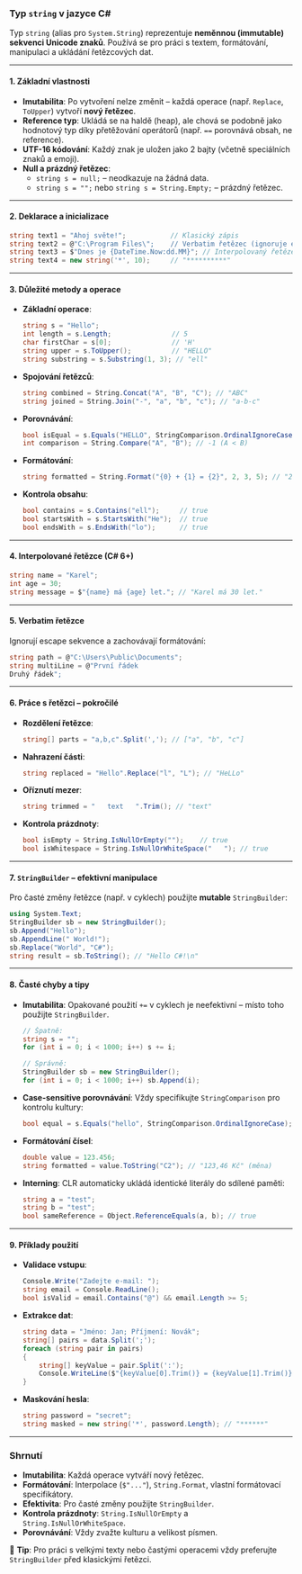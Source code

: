 
### **Typ `string` v jazyce C#**

Typ `string` (alias pro `System.String`) reprezentuje **neměnnou (immutable) sekvenci Unicode znaků**. Používá se pro práci s textem, formátování, manipulaci a ukládání řetězcových dat.

---

#### **1. Základní vlastnosti**

- **Imutabilita**: Po vytvoření nelze změnit – každá operace (např. `Replace`, `ToUpper`) vytvoří **nový řetězec**.
- **Reference typ**: Ukládá se na haldě (heap), ale chová se podobně jako hodnotový typ díky přetěžování operátorů (např. `==` porovnává obsah, ne reference).
- **UTF-16 kódování**: Každý znak je uložen jako 2 bajty (včetně speciálních znaků a emoji).
- **Null a prázdný řetězec**: 
  - `string s = null;` – neodkazuje na žádná data.
  - `string s = "";` nebo `string s = String.Empty;` – prázdný řetězec.

---

#### **2. Deklarace a inicializace**

```csharp
string text1 = "Ahoj světe!";           // Klasický zápis
string text2 = @"C:\Program Files\";    // Verbatim řetězec (ignoruje escape sekvence)
string text3 = $"Dnes je {DateTime.Now:dd.MM}"; // Interpolovaný řetězec
string text4 = new string('*', 10);     // "**********"
```

---

#### **3. Důležité metody a operace**

- **Základní operace**:
  ```csharp
  string s = "Hello";
  int length = s.Length;               // 5
  char firstChar = s[0];               // 'H'
  string upper = s.ToUpper();          // "HELLO"
  string substring = s.Substring(1, 3); // "ell"
  ```
- **Spojování řetězců**:
  ```csharp
  string combined = String.Concat("A", "B", "C"); // "ABC"
  string joined = String.Join("-", "a", "b", "c"); // "a-b-c"
  ```
- **Porovnávání**:
  ```csharp
  bool isEqual = s.Equals("HELLO", StringComparison.OrdinalIgnoreCase); // true (case-insensitive)
  int comparison = String.Compare("A", "B"); // -1 (A < B)
  ```
- **Formátování**:
  ```csharp
  string formatted = String.Format("{0} + {1} = {2}", 2, 3, 5); // "2 + 3 = 5"
  ```
- **Kontrola obsahu**:
  ```csharp
  bool contains = s.Contains("ell");     // true
  bool startsWith = s.StartsWith("He");  // true
  bool endsWith = s.EndsWith("lo");      // true
  ```

---

#### **4. Interpolované řetězce (C# 6+)**

```csharp
string name = "Karel";
int age = 30;
string message = $"{name} má {age} let."; // "Karel má 30 let."
```

---

#### **5. Verbatim řetězce**

Ignorují escape sekvence a zachovávají formátování:
```csharp
string path = @"C:\Users\Public\Documents";
string multiLine = @"První řádek
Druhý řádek";
```

---

#### **6. Práce s řetězci – pokročilé**

- **Rozdělení řetězce**:
  ```csharp
  string[] parts = "a,b,c".Split(','); // ["a", "b", "c"]
  ```
- **Nahrazení části**:
  ```csharp
  string replaced = "Hello".Replace("l", "L"); // "HeLLo"
  ```
- **Oříznutí mezer**:
  ```csharp
  string trimmed = "   text   ".Trim(); // "text"
  ```
- **Kontrola prázdnoty**:
  ```csharp
  bool isEmpty = String.IsNullOrEmpty("");    // true
  bool isWhitespace = String.IsNullOrWhiteSpace("   "); // true
  ```

---

#### **7. `StringBuilder` – efektivní manipulace**

Pro časté změny řetězce (např. v cyklech) použijte **mutable** `StringBuilder`:
```csharp
using System.Text;
StringBuilder sb = new StringBuilder();
sb.Append("Hello");
sb.AppendLine(" World!");
sb.Replace("World", "C#");
string result = sb.ToString(); // "Hello C#!\n"
```

---

#### **8. Časté chyby a tipy**

- **Imutabilita**: Opakované použití `+=` v cyklech je neefektivní – místo toho použijte `StringBuilder`.
  ```csharp
  // Špatně:
  string s = "";
  for (int i = 0; i < 1000; i++) s += i;
  
  // Správně:
  StringBuilder sb = new StringBuilder();
  for (int i = 0; i < 1000; i++) sb.Append(i);
  ```
- **Case-sensitive porovnávání**: Vždy specifikujte `StringComparison` pro kontrolu kultury:
  ```csharp
  bool equal = s.Equals("hello", StringComparison.OrdinalIgnoreCase);
  ```
- **Formátování čísel**:
  ```csharp
  double value = 123.456;
  string formatted = value.ToString("C2"); // "123,46 Kč" (měna)
  ```
- **Interning**: CLR automaticky ukládá identické literály do sdílené paměti:
  ```csharp
  string a = "test";
  string b = "test";
  bool sameReference = Object.ReferenceEquals(a, b); // true
  ```

---

#### **9. Příklady použití**

- **Validace vstupu**:
  ```csharp
  Console.Write("Zadejte e-mail: ");
  string email = Console.ReadLine();
  bool isValid = email.Contains("@") && email.Length >= 5;
  ```
- **Extrakce dat**:
  ```csharp
  string data = "Jméno: Jan; Příjmení: Novák";
  string[] pairs = data.Split(';');
  foreach (string pair in pairs)
  {
      string[] keyValue = pair.Split(':');
      Console.WriteLine($"{keyValue[0].Trim()} = {keyValue[1].Trim()}");
  }
  ```
- **Maskování hesla**:
  ```csharp
  string password = "secret";
  string masked = new string('*', password.Length); // "******"
  ```

---

### **Shrnutí**

- **Imutabilita**: Každá operace vytváří nový řetězec.
- **Formátování**: Interpolace (`$"..."`), `String.Format`, vlastní formátovací specifikátory.
- **Efektivita**: Pro časté změny použijte `StringBuilder`.
- **Kontrola prázdnoty**: `String.IsNullOrEmpty` a `String.IsNullOrWhiteSpace`.
- **Porovnávání**: Vždy zvažte kulturu a velikost písmen.

📌 **Tip**: Pro práci s velkými texty nebo častými operacemi vždy preferujte `StringBuilder` před klasickými řetězci.
